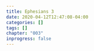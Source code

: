 ```yaml
---
title: Ephesians 3
date: 2020-04-12T12:47:08-04:00
categories: []
tags: []
chapter: "003"
inprogress: false
---
```


